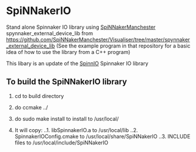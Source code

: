 # SpiNNakerIO

Stand alone Spinnaker IO library using [SpiNNakerManchester](https://github.com/SpiNNakerManchester) spynnaker_external_device_lib from https://github.com/SpiNNakerManchester/Visualiser/tree/master/spynnaker_external_device_lib
(See the example program in that repository for a basic idea of how to use the library from a C++ program)

This libary is an update of the [SpinnIO](https://github.com/svadams/SpinnIO) Spinnaker IO library

To build the SpiNNakerIO library
----------------------------

1. cd to build directory

2. do ccmake ../

3. do sudo make install to install to /usr/local/

4. It will copy:
..1. libSpinnakerIO.a to /usr/local/lib
..2. SpinnakerIOConfig.cmake to /usr/local/share/SpiNNakerIO
..3. INCLUDE files to /usr/local/include/SpiNNakerIO
